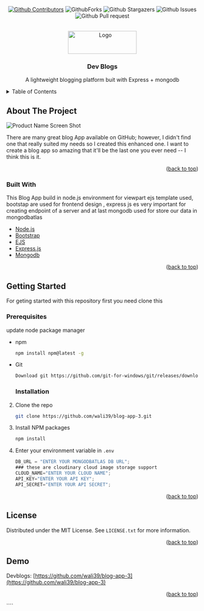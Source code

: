 <div id="top"></div>
<!--
*** Thanks for checking out the Best-README-Template. If you have a suggestion
*** that would make this better, please fork the repo and create a pull request
*** or simply open an issue with the tag "enhancement".
*** Don't forget to give the project a star!
*** Thanks again! Now go create something AMAZING! :D
-->

<!-- PROJECT SHIELDS -->
<!--
*** I'm using markdown "reference style" links for readability.
*** Reference links are enclosed in brackets [ ] instead of parentheses ( ).
*** See the bottom of this document for the declaration of the reference variables
*** for contributors-url, forks-url, etc. This is an optional, concise syntax you may use.
*** https://www.markdownguide.org/basic-syntax/#reference-style-links
-->
<div align="center">
            
            
[![Github Contributors](https://img.shields.io/github/contributors/wali39/blog-app-3)](https://github.com/wali39/blog-app-3/contributor)
![GithubForks](https://img.shields.io/github/forks/wali39/blog-app-3)
![Github Stargazers](https://img.shields.io/github/stars/wali39/blog-app-3)
![Github Issues](https://img.shields.io/github/issues/wali39/blog-app-3)
![Github Pull request](https://img.shields.io/github/issues-pr/wali39/blog-app-3)

</div>
<!-- PROJECT LOGO -->
<br />
<div align="center">
  <a href="https://github.com/othneildrew/Best-README-Template">
    <img src="https://res.cloudinary.com/plutonic39/image/upload/v1634110282/github-readmen/logox_c4y84d.png" alt="Logo" width="180" height="60" border-radius="5%">
  </a>

  <h3 align="center">Dev Blogs</h3>

  <p align="center">
    A lightweight blogging platform buit with Express + mongodb
    
</div>

<!-- TABLE OF CONTENTS -->
<details>
  <summary>Table of Contents</summary>
  <ol>
    <li>
      <a href="#about-the-project">About The Project</a>
      <ul>
        <li><a href="#built-with">Built With</a></li>
      </ul>
    </li>
    <li>
      <a href="#getting-started">Getting Started</a>
      <ul>
        <li><a href="#prerequisites">Prerequisites</a></li>
        <li><a href="#installation">Installation</a></li>
      </ul>
    </li>

  </ol>
</details>

<!-- ABOUT THE PROJECT -->

## About The Project

![Product Name Screen Shot](https://res.cloudinary.com/dl1sztvng/image/upload/v1723972196/eqh6yzhkybmdxwj9hjvf.png)

There are many great blog App available on GitHub; however, I didn't find one that really suited my needs so I created this enhanced one. I want to create a blog app so amazing that it'll be the last one you ever need -- I think this is it.

<p align="right">(<a href="#top">back to top</a>)</p>

### Built With

This Blog App build in node.js environment for viewpart ejs template used, bootstap are used for frontend design , express js es very important for creating endpoint of a server and at last mongodb used for store our data in mongodbatlas

- [Node.js](https://nodejs.org/)
- [Bootstrap](https://getbootstrap.com)
- [EJS](https://ejs.co/)
- [Express.js](https://expressjs.com/)
- [Mongodb](https://www.mongodb.com/)

<p align="right">(<a href="#top">back to top</a>)</p>

<!-- GETTING STARTED -->

## Getting Started

For geting started with this repository first you need clone this

### Prerequisites

update node package manager

- npm
  ```sh
  npm install npm@latest -g
  ```
- Git

  ```sh
  Download git https://github.com/git-for-windows/git/releases/download/v2.33.0.windows.2/Git-2.33.0.2-64-bit.exe
  ```

  ### Installation

2. Clone the repo

   ```sh
   git clone https://github.com/wali39/blog-app-3.git
   ```

3. Install NPM packages
   ```sh
   npm install
   ```
4. Enter your environment variable in `.env`
   ```js
   DB_URL = "ENTER YOUR MONGODBATLAS DB URL";
   ### these are cloudinary cloud image storage support
   CLOUD_NAME="ENTER YOUR CLOUD NAME";
   API_KEY="ENTER YOUR API KEY";
   API_SECRET="ENTER YOUR API SECRET";
   ```

<p align="right">(<a href="#top">back to top</a>)</p>

<!-- LICENSE -->

## License

Distributed under the MIT License. See `LICENSE.txt` for more information.

<p align="right">(<a href="#top">back to top</a>)</p>

<!-- CONTACT -->

## Demo

Devblogs: [https://github.com/wali39/blog-app-3](https://github.com/wali39/blog-app-3)

<p align="right">(<a href="#top">back to top</a>)</p>
````
